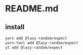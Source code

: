 # README.md

    

## install

```bash
yarn add @lazy-random/expect
yarn-tool add @lazy-random/expect
yt add @lazy-random/expect
```

